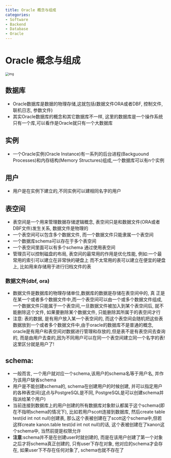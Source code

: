 ```yaml
---
title: Oracle 概念与组成
categories:
- Software
- Backend
- Database
- Oracle
---
```

# Oracle 概念与组成

<img src="https://cdn.jsdelivr.net/gh/LuShan123888/Files@master/Pictures/2020-12-10-1-3040817.jpeg" alt="img" style="zoom:67%;" />

## 数据库

-  Oracle数据库是数据的物理存储,这就包括(数据文件ORA或者DBF, 控制文件, 联机日志, 参数文件)
- 其实Oracle数据库的概念和其它数据库不一样, 这里的数据库是一个操作系统只有一个库,可以看作是Oracle就只有一个大数据库

## 实例

- 一个Oracle实例(Oracle Instance)有一系列的后台进程(Backguound Processes)和内存结构(Memory Structures)组成,一个数据库可以有n个实例

## 用户

- 用户是在实例下建立的,不同实例可以建相同名字的用户

##  表空间

- 表空间是一个用来管理数据存储逻辑概念, 表空间只是和数据文件(ORA或者DBF文件)发生关系, 数据文件是物理的
- 一个表空间可以包含多个数据文件, 而一个数据文件只能隶属一个表空间
- 一个数据库schema可以存在于多个表空间
- 一个表空间里面可以有多个schema 通过使用表空间
- 管理员可以控制磁盘的布局, 表空间的最常用的作用是优化性能,  例如:一个最常用的索引可以建立在非常快的硬盘上 而不太常用的表可以建立在便宜的硬盘上, 比如用来存储用于进行归档文件的表

### 数据文件(dbf, ora)

- 数据文件是数据库的物理存储单位,数据库的数据是存储在表空间中的, 真 正是在某一个或者多个数据文件中,而一个表空间可以由一个或多个数据文件组成, 一个数据文件只能属于一个表空间,一旦数据文件被加入到某个表空间后, 就不能删除这个文件, 如果要删除某个数据文件, 只能删除其所属于的表空间才行
- 注意: 表的数据, 是有用户放入某一个表空间的, 而这个表空间会随机把这些表数据放到一个或者多个数据文件中,由于oracle的数据库不是普通的概念, oracle是有用户和表空间对数据进行管理和存放的,但是表不是有表空间去查询的, 而是由用户去查的,因为不同用户可以在同一个表空间建立同一个名字的表!这里区分就是用户了!

## schema:

- 一般而言, 一个用户就对应一个schema,该用户的schema名等于用户名, 并作为该用户缺省schema
- 用户是不能创建schema的, schema在创建用户的时候创建, 并可以指定用户的各种表空间(这点与PostgreSQL是不同, PostgreSQL是可以创建schema并指派给某个用户)
- 当前连接到数据库上的用户创建的所有数据库对象默认都属于这个schema(即在不指明schema的情况下), 比如若用户scott连接到数据库, 然后create table test(id int not null)创建表, 那么这个表被创建在了scott这个schema中,但若这样create kanon.table test(id int not null)的话, 这个表被创建在了kanon这个schema中, 当然前提是权限允许
- **注意**:schema并不是在创建user时就创建的, 而是在该用户创建了第一个对象之后才将schema真正创建的, 只有user下存在对象, 他对应的schema才会存在, 如果user下不存在任何对象了, schema也就不存在了
